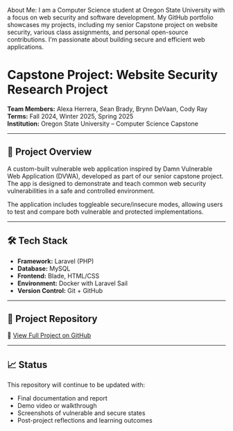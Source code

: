 About Me:
I am a Computer Science student at Oregon State University with a focus on web security and software development. My GitHub portfolio showcases my projects, including my senior Capstone project on website security, various class assignments, and personal open-source contributions. I'm passionate about building secure and efficient web applications.




# Capstone Project: Website Security Research Project

**Team Members:** Alexa Herrera, Sean Brady, Brynn DeVaan, Cody Ray  
**Terms:** Fall 2024, Winter 2025, Spring 2025  
**Institution:** Oregon State University – Computer Science Capstone

---

## 🔐 Project Overview

A custom-built vulnerable web application inspired by Damn Vulnerable Web Application (DVWA), developed as part of our senior capstone project. The app is designed to demonstrate and teach common web security vulnerabilities in a safe and controlled environment.

The application includes toggleable secure/insecure modes, allowing users to test and compare both vulnerable and protected implementations.

---

## 🛠️ Tech Stack

- **Framework:** Laravel (PHP)
- **Database:** MySQL
- **Frontend:** Blade, HTML/CSS
- **Environment:** Docker with Laravel Sail
- **Version Control:** Git + GitHub

---

## 📌 Project Repository

🔗 [View Full Project on GitHub](https://github.com/BeaverHealth-Vulnerable-Web-App/BeaverHealth-Vulnerable-Web-App)

---

## 📈 Status

This repository will continue to be updated with:
- Final documentation and report
- Demo video or walkthrough
- Screenshots of vulnerable and secure states
- Post-project reflections and learning outcomes

